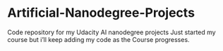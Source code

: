 # Artificial-Nanodegree-Projects
Code repository for my Udacity AI nanodegree projects
Just started my course but i’ll keep adding my code as the Course progresses.


